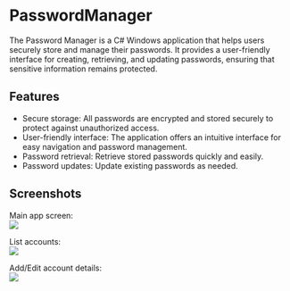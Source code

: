 # PasswordManager  
The Password Manager is a C# Windows application that helps users securely store and manage their passwords. It provides a user-friendly interface for creating, retrieving, and updating passwords, ensuring that sensitive information remains protected.

## Features

- Secure storage: All passwords are encrypted and stored securely to protect against unauthorized access.
- User-friendly interface: The application offers an intuitive interface for easy navigation and password management.
- Password retrieval: Retrieve stored passwords quickly and easily.
- Password updates: Update existing passwords as needed.

## Screenshots

Main app screen:  
<image src="/public/ss1.png">

List accounts:  
<image src="/public/ss2.png">

Add/Edit account details:  
<image src="/public/ss3.png">
